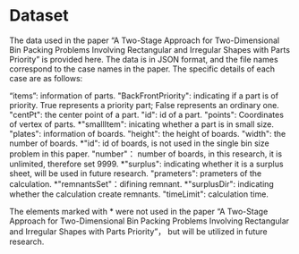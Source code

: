 # Dataset

The data used in the paper “A Two-Stage Approach for Two-Dimensional Bin Packing Problems Involving Rectangular and Irregular Shapes with Parts Priority” is provided here. The data is in JSON format, and the file names correspond to the case names in the paper. The specific details of each case are as follows:

“items”: information of parts.
"BackFrontPriority": indicating if a part is of priority. True represents a priority part; False represents an ordinary one.
"centPt": the center point of a part.
"id": id of a part.
"points": Coordinates of vertex of parts.
*"smallItem": inicating whether a part is in small size.
"plates": information of boards.
"height": the height of boards.
"width": the number of boards.
*"id": id of boards, is not used in the single bin size problem in this paper.
"number"： number of boards, in this research, it is unlimited, therefore set 9999.
*"surplus": indicating whether it is a surplus sheet, will be used in future research.
"prameters": prameters of the calculation.
*"remnantsSet"：difining remnant.
*"surplusDir": indicating whether the calculation create remnants.
"timeLimit": calculation time.


The elements marked with * were not used in the paper “A Two-Stage Approach for Two-Dimensional Bin Packing Problems Involving Rectangular and Irregular Shapes with Parts Priority”， but will be utilized in future research.
